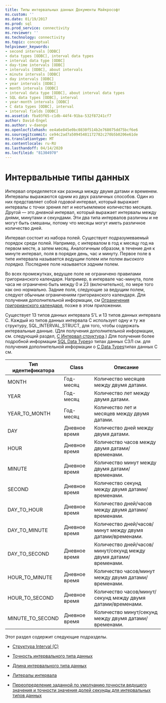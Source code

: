 ```yaml
---
title: Типы интервальных данных Документы Майкрософт
ms.custom: ''
ms.date: 01/19/2017
ms.prod: sql
ms.prod_service: connectivity
ms.reviewer: ''
ms.technology: connectivity
ms.topic: conceptual
helpviewer_keywords:
- second intervals [ODBC]
- data types [ODBC], interval data types
- interval data type [ODBC]
- day-time intervals [ODBC]
- intervals [ODBC], about intervals
- minute intervals [ODBC]
- day intervals [ODBC]
- year intervals [ODBC]
- month intervals [ODBC]
- interval data type [ODBC], about interval data types
- SQL data types [ODBC], interval
- year-month intervals [ODBC]
- C data types [ODBC], interval
- interval fields [ODBC]
ms.assetid: fba93f65-c1db-44f4-91ba-532f87241cf7
author: David-Engel
ms.author: v-daenge
ms.openlocfilehash: ee4a6e845e0bc0830f514b2e768075dd75bcf6e6
ms.sourcegitcommit: ce94c2ad7a50945481172782c270b5b0206e61de
ms.translationtype: MT
ms.contentlocale: ru-RU
ms.lasthandoff: 04/14/2020
ms.locfileid: "81304970"
---
```

# <a name="interval-data-types"></a>Интервальные типы данных
Интервал определяется как разница между двумя датами и временем. Интервалы выражаются одним из двух различных способов. Один из них представляет собой *годовой* интервал, который выражает интервалы с точки зрения лет и неотъемлемое количество месяцев. Другой — это *дневной* интервал, который выражает интервалы между днями, минутами и секундами. Эти два типа интервалов различны и не могут быть смешаны, потому что месяцы могут иметь различное количество дней.  
  
 Интервал состоит из набора полей. Существует подразумеваемый порядок среди полей. Например, с интервалом в год к месяцу год на первом месте, а затем месяц. Аналогичным образом, в течение дня к минуте интервал, поля в порядке день, час и минуту. Первое поле в типе интервала называется *ведущим* полем или полем *высокого порядка.* Последнее поле называется *задним* полем.  
  
 Во всех промежутках, ведущее поле не ограничено правилами григорианского календаря. Например, в интервале час-минута, поле часа не ограничено быть между 0 и 23 (включительно), по мере того как оно нормально. Задние поля, следующие за ведущим полем, следуют обычным ограничениям григорианского календаря. Для получения дополнительной информации, см [Ограничения григорианского календаря](../../../odbc/reference/appendixes/constraints-of-the-gregorian-calendar.md), позже в этом приложении.  
  
 Существует 13 типов данных интервала S'L и 13 типов данных интервала C. Каждый из типов данных интервала C использует одну и ту же структуру, SQL_INTERVAL_STRUCT, для того, чтобы содержать интервальные данные. (Для получения дополнительной информации, см. следующий раздел, [C Интервал структура](../../../odbc/reference/appendixes/c-interval-structure.md).) Для получения более подробной информации [SQL Data Types](../../../odbc/reference/appendixes/sql-data-types.md)о типах данных СЗЛ см. для получения дополнительной информации о [C Data Types](../../../odbc/reference/appendixes/c-data-types.md)типах данных C см.  
  
|Тип идентификатора|Class|Описание|  
|---------------------|-----------|-----------------|  
|MONTH|Год-месяц|Количество месяцев между двумя датами.|  
|YEAR|Год-месяц|Количество лет между двумя датами.|  
|YEAR_TO_MONTH|Год-месяц|Количество лет и месяцев между двумя датами.|  
|DAY|Дневное время|Количество дней между двумя датами.|  
|HOUR|Дневное время|Количество часов между двумя датами/временами.|  
|MINUTE|Дневное время|Количество минут между двумя датами/временами.|  
|SECOND|Дневное время|Количество секунд между двумя датами/временами.|  
|DAY_TO_HOUR|Дневное время|Количество дней/часов между двумя датами/временами.|  
|DAY_TO_MINUTE|Дневное время|Количество дней/часов/минут между двумя датами/временами.|  
|DAY_TO_SECOND|Дневное время|Количество дней/часов/минут/секунд между двумя датами/временами.|  
|HOUR_TO_MINUTE|Дневное время|Количество часов/минут между двумя датами/временами.|  
|HOUR_TO_SECOND|Дневное время|Количество часов/минут/секунд между двумя датами/временами.|  
|MINUTE_TO_SECOND|Дневное время|Количество минут/секунд между двумя датами/временами.|  
  
 Этот раздел содержит следующие подразделы.  
  
-   [Структура Interval (C)](../../../odbc/reference/appendixes/c-interval-structure.md)  
  
-   [Точность интервального типа данных](../../../odbc/reference/appendixes/interval-data-type-precision.md)  
  
-   [Длина интервального типа данных](../../../odbc/reference/appendixes/interval-data-type-length.md)  
  
-   [Литералы интервала](../../../odbc/reference/appendixes/interval-literals.md)  
  
-   [Переопределение заданной по умолчанию точности ведущего значения и точности значения долей секунды для интервальных типов данных](../../../odbc/reference/appendixes/overriding-default-leading-and-seconds-precision-for-interval-data-types.md)
